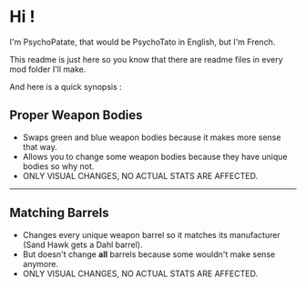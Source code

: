 # Hi !

I'm PsychoPatate,
that would be PsychoTato in English, but I'm French.

This readme is just here so you know that there are readme files in every mod folder I'll make.

And here is a quick synopsis :

## Proper Weapon Bodies
- Swaps green and blue weapon bodies because it makes more sense that way.
- Allows you to change some weapon bodies because they have unique bodies so why not.
- ONLY VISUAL CHANGES, NO ACTUAL STATS ARE AFFECTED.
---
## Matching Barrels
- Changes every unique weapon barrel so it matches its manufacturer (Sand Hawk gets a Dahl barrel).
- But doesn't change **all** barrels because some wouldn't make sense anymore.
- ONLY VISUAL CHANGES, NO ACTUAL STATS ARE AFFECTED.

